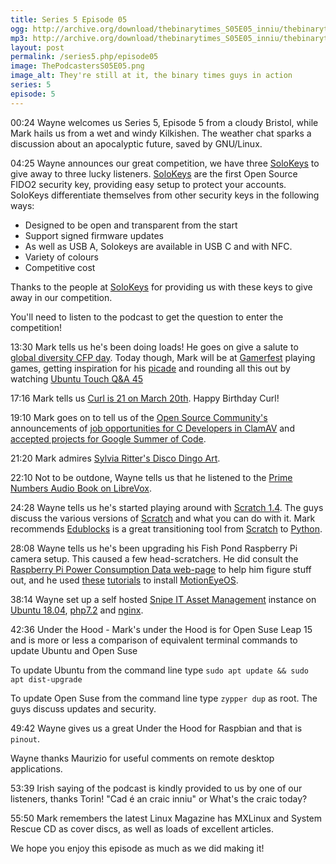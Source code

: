 ```yaml
---
title: Series 5 Episode 05
ogg: http://archive.org/download/thebinarytimes_S05E05_inniu/thebinarytimes_S05E05_inniu.ogg
mp3: http://archive.org/download/thebinarytimes_S05E05_inniu/thebinarytimes_S05E05_inniu.mp3
layout: post
permalink: /series5.php/episode05
image: ThePodcastersS05E05.png
image_alt: They're still at it, the binary times guys in action
series: 5
episode: 5
---
```

00:24 Wayne welcomes us Series 5, Episode 5 from a cloudy Bristol, while Mark hails us from a wet and windy Kilkishen. The weather chat sparks a discussion about an apocalyptic future, saved by GNU/Linux.

04:25 Wayne announces our great competition, we have three [SoloKeys](https://shop.solokeys.com/) to give away to three lucky listeners. [SoloKeys](https://shop.solokeys.com/) are the first Open Source FIDO2 security key, providing easy setup to protect your accounts. SoloKeys differentiate themselves from other security keys in the following ways:

* Designed to be open and transparent from the start
* Support signed firmware updates
* As well as USB A, Solokeys are available in USB C and with NFC.
* Variety of colours
* Competitive cost

Thanks to the people at [SoloKeys](https://github.com/orgs/solokeys/people) for providing us with these keys to give away in our competition.

You'll need to listen to the podcast to get the question to enter the competition!

13:30 Mark tells us he's been doing loads! He goes on give a salute to [global diversity CFP day](https://www.globaldiversitycfpday.com/). Today though, Mark will be at [Gamerfest](http://gamerfest.ie/) playing games, getting inspiration for his [picade](https://shop.pimoroni.com/products/picade) and rounding all this out by watching [Ubuntu Touch Q&A 45](https://forums.ubports.com/topic/2429/today-is-q-a-45-day)

17:16 Mark tells us [Curl is 21 on March 20th](https://ec.haxx.se/curl-started.html). Happy Birthday Curl!

19:10 Mark goes on to tell us of the [Open Source Community's](https://steamcommunity.com/groups/opencommunity#) announcements of [job opportunities for C Developers in ClamAV](https://steamcommunity.com/groups/opencommunity#announcements/detail/1762501075652730804) and [accepted projects for Google Summer of Code](https://steamcommunity.com/groups/opencommunity#announcements/detail/1807537703488134307).

21:20 Mark admires [Sylvia Ritter's Disco Dingo Art](https://sylviaritter.bigcartel.com/product/disco-dingo).

22:10 Not to be outdone, Wayne tells us that he listened to the [Prime Numbers Audio Book on LibreVox](https://librivox.org/prime-numbers/).

24:28 Wayne tells us he's started playing around with [Scratch 1.4](https://scratch.mit.edu/scratch_1.4). The guys discuss the various versions of [Scratch](https://scratch.mit.edu/download) and what you can do with it. Mark recommends [Edublocks](https://microbit.edublocks.org/) is a great transitioning tool from [Scratch](https://scratch.mit.edu/) to [Python](https://www.python.org/).

28:08 Wayne tells us he's been upgrading his Fish Pond Raspberry Pi camera setup. This caused a few head-scratchers. He did consult the [Raspberry Pi Power Consumption Data web-page](https://www.raspberrypi-spy.co.uk/2018/11/raspberry-pi-power-consumption-data/) to help him figure stuff out, and he used [these](https://randomnerdtutorials.com/install-motioneyeos-on-raspberry-pi-surveillance-camera-system/) [tutorials](https://randomnerdtutorials.com/cctv-raspberry-pi-based-system-storage-motioneyeos/) to install [MotionEyeOS](https://github.com/ccrisan/motioneyeos).

38:14  Wayne set up a self hosted [Snipe IT Asset Management](https://snipeitapp.com/product) instance on [Ubuntu 18.04](http://releases.ubuntu.com/18.04/), [php7.2](https://packages.ubuntu.com/bionic/php7.2) and [nginx](https://packages.ubuntu.com/bionic/nginx).

42:36 Under the Hood - Mark's under the Hood is for Open Suse Leap 15 and is more or less a comparison of equivalent terminal commands to update Ubuntu and Open Suse

To update Ubuntu from the command line type `sudo apt update && sudo apt dist-upgrade`

To update Open Suse from the command line type `zypper dup` as root. The guys discuss updates and security.

49:42 Wayne gives us a great Under the Hood for Raspbian and that is `pinout`.

Wayne thanks Maurizio for useful comments on remote desktop applications.

53:39 Irish saying of the podcast is kindly provided to us by one of our listeners, thanks Torin! "Cad &eacute; an craic inniu" or What's the craic today?

55:50 Mark remembers the latest Linux Magazine has MXLinux and System Rescue CD as cover discs, as well as loads of excellent articles.

We hope you enjoy this episode as much as we did making it!